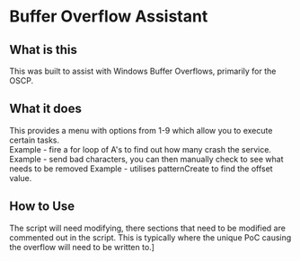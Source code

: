 # Buffer Overflow Assistant
## What is this
This was built to assist with Windows Buffer Overflows, primarily for the OSCP.
## What it does
This provides a menu with options from 1-9 which allow you to execute certain tasks.  
Example - fire a for loop of A's to find out how many crash the service.  
Example - send bad characters, you can then manually check to see what needs to be removed
Example - utilises patternCreate to find the offset value.
## How to Use
The script will need modifying, there sections that need to be modified are commented out in the script. This is typically where the unique PoC causing the overflow will need to be written to.]
